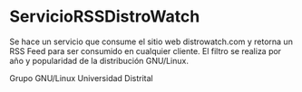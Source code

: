 # ServicioRSSDistroWatch
Se hace un servicio que consume el sitio web distrowatch.com y retorna un RSS Feed para ser consumido en cualquier cliente. El filtro se realiza por año y popularidad de la distribución GNU/Linux.

Grupo GNU/Linux Universidad Distrital
